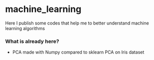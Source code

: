 # machine_learning
Here I publish some codes that help me to better understand machine learning algorithms
### What is already here?
- PCA made with Numpy compared to sklearn PCA on Iris dataset
